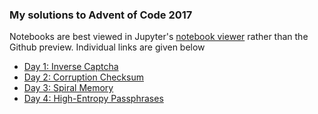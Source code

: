 ### My solutions to Advent of Code 2017

Notebooks are best viewed in Jupyter's [notebook viewer](http://nbviewer.jupyter.org/) rather than the Github preview. Individual links are given below

- [Day 1: Inverse Captcha](http://nbviewer.jupyter.org/github/jrdurrant/adventofcode/blob/master/Day1.ipynb)
- [Day 2: Corruption Checksum](http://nbviewer.jupyter.org/github/jrdurrant/adventofcode/blob/master/Day2.ipynb)
- [Day 3: Spiral Memory](http://nbviewer.jupyter.org/github/jrdurrant/adventofcode/blob/master/Day3.ipynb)
- [Day 4: High-Entropy Passphrases](http://nbviewer.jupyter.org/github/jrdurrant/adventofcode/blob/master/Day4.ipynb)
